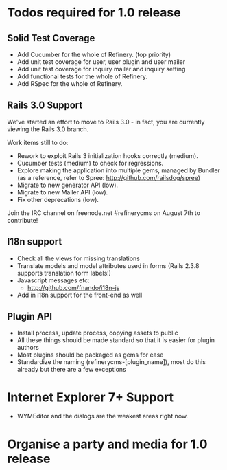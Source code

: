 # Todos required for 1.0 release

## Solid Test Coverage

* Add Cucumber for the whole of Refinery. (top priority)
* Add unit test coverage for user, user plugin and user mailer
* Add unit test coverage for inquiry mailer and inquiry setting
* Add functional tests for the whole of Refinery.
* Add RSpec for the whole of Refinery.

## Rails 3.0 Support

We've started an effort to move to Rails 3.0 - in fact, you are currently
viewing the Rails 3.0 branch.

Work items still to do:

* Rework to exploit Rails 3 initialization hooks correctly (medium).
* Cucumber tests (medium) to check for regressions.
* Explore making the application into multiple gems, managed by Bundler (as a
  reference, refer to Spree: http://github.com/railsdog/spree)
* Migrate to new generator API  (low).
* Migrate to new Mailer API (low).
* Fix other deprecations (low).

Join the IRC channel on freenode.net #refinerycms on August 7th to contribute!

## I18n support

* Check all the views for missing translations
* Translate models and model attributes used in forms (Rails 2.3.8 supports translation form labels!)
* Javascript messages etc:
  - http://github.com/fnando/i18n-js
* Add in i18n support for the front-end as well

## Plugin API

* Install process, update process, copying assets to public
* All these things should be made standard so that it is easier for plugin authors
* Most plugins should be packaged as gems for ease
* Standardize the naming (refinerycms-[plugin_name]), most do this already but there are a few exceptions

# Internet Explorer 7+ Support

* WYMEditor and the dialogs are the weakest areas right now.

# Organise a party and media for 1.0 release
